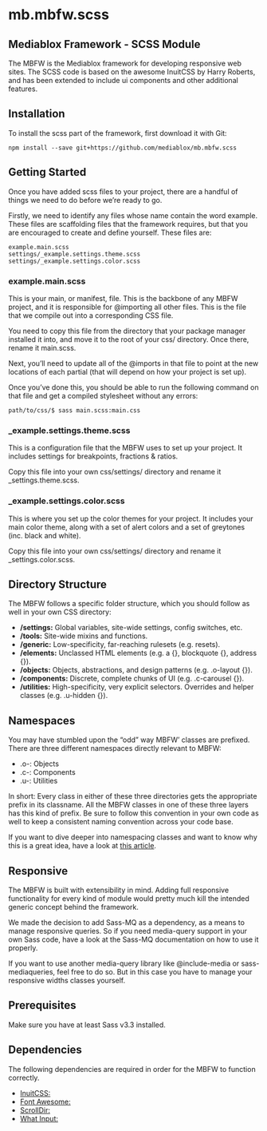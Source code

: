 # mb.mbfw.scss
## Mediablox Framework - SCSS Module

The MBFW is the Mediablox framework for developing responsive web sites. The SCSS code is based on the awesome InuitCSS by Harry Roberts, and has been extended to include ui components and other additional features.

## Installation

To install the scss part of the framework, first download it with Git:

```
npm install --save git+https://github.com/mediablox/mb.mbfw.scss
```

## Getting Started

Once you have added scss files to your project, there are a handful of things we need to do before we’re ready to go.

Firstly, we need to identify any files whose name contain the word example. These files are scaffolding files that the framework requires, but that you are encouraged to create and define yourself. These files are:

```
example.main.scss
settings/_example.settings.theme.scss
settings/_example.settings.color.scss
```

### example.main.scss

This is your main, or manifest, file. This is the backbone of any MBFW project, and it is responsible for @importing all other files. This is the file that we compile out into a corresponding CSS file.

You need to copy this file from the directory that your package manager installed it into, and move it to the root of your css/ directory. Once there, rename it main.scss.

Next, you’ll need to update all of the @imports in that file to point at the new locations of each partial (that will depend on how your project is set up).

Once you’ve done this, you should be able to run the following command on that file and get a compiled stylesheet without any errors:

```
path/to/css/$ sass main.scss:main.css
```

### _example.settings.theme.scss

This is a configuration file that the MBFW uses to set up your project. It includes settings for breakpoints, fractions & ratios.

Copy this file into your own css/settings/ directory and rename it _settings.theme.scss.

### _example.settings.color.scss

This is where you set up the color themes for your project. It includes your main color theme, along with a set of alert colors and a set of greytones (inc. black and white).

Copy this file into your own css/settings/ directory and rename it _settings.color.scss.

## Directory Structure

The MBFW follows a specific folder structure, which you should follow as well in your own CSS directory:

- **/settings:** Global variables, site-wide settings, config switches, etc.
- **/tools:** Site-wide mixins and functions.
- **/generic:** Low-specificity, far-reaching rulesets (e.g. resets).
- **/elements:** Unclassed HTML elements (e.g. a {}, blockquote {}, address {}).
- **/objects:** Objects, abstractions, and design patterns (e.g. .o-layout {}).
- **/components:** Discrete, complete chunks of UI (e.g. .c-carousel {}).
- **/utilities:** High-specificity, very explicit selectors. Overrides and helper classes (e.g. .u-hidden {}).


## Namespaces

You may have stumbled upon the “odd” way MBFW’ classes are prefixed. There are three different namespaces directly relevant to MBFW:

- .o-: Objects
- .c-: Components
- .u-: Utilities

In short: Every class in either of these three directories gets the appropriate prefix in its classname. All the MBFW classes in one of these three layers has this kind of prefix. Be sure to follow this convention in your own code as well to keep a consistent naming convention across your code base.

If you want to dive deeper into namespacing classes and want to know why this is a great idea, have a look at [this article](http://csswizardry.com/2015/03/more-transparent-ui-code-with-namespaces/).

## Responsive

The MBFW is built with extensibility in mind. Adding full responsive functionality for every kind of module would pretty much kill the intended generic concept behind the framework.

We made the decision to add Sass-MQ as a dependency, as a means to manage responsive queries. So if you need media-query support in your own Sass code, have a look at the Sass-MQ documentation on how to use it properly.

If you want to use another media-query library like @include-media or sass-mediaqueries, feel free to do so. But in this case you have to manage your responsive widths classes yourself.

## Prerequisites

Make sure you have at least Sass v3.3 installed.

## Dependencies

The following dependencies are required in order for the MBFW to function correctly.

- [InuitCSS:](https://github.com/inuitcss/inuitcss)
- [Font Awesome:](https://fontawesome.com/)
- [ScrollDir:](https://dollarshaveclub.github.io/scrolldir/)
- [What Input:](https://github.com/ten1seven/what-input)

